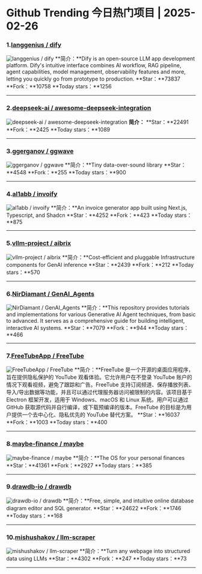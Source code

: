 # Github Trending 今日热门项目 | 2025-02-26
### 1.[langgenius / dify](https://github.com/langgenius/dify)

![langgenius / dify](https://repository-images.githubusercontent.com/626805178/9be4b2a3-59f8-4cf3-9ff3-5bf53f02d1c0)
**简介：**Dify is an open-source LLM app development platform. Dify's intuitive interface combines AI workflow, RAG pipeline, agent capabilities, model management, observability features and more, letting you quickly go from prototype to production.
**Star：**73837
**Fork：**10758
**Today stars：**1256

---

### 2.[deepseek-ai / awesome-deepseek-integration](https://github.com/deepseek-ai/awesome-deepseek-integration)

![deepseek-ai / awesome-deepseek-integration](https://opengraph.githubassets.com/ad52054ff5399e4de66d9f76ed636984d0c3cc3f51361cd0c8adc6135d4aa18d/deepseek-ai/awesome-deepseek-integration)
**简介：**
**Star：**22491
**Fork：**2425
**Today stars：**1089

---

### 3.[ggerganov / ggwave](https://github.com/ggerganov/ggwave)

![ggerganov / ggwave](https://repository-images.githubusercontent.com/316912509/6dc87c80-52a1-11eb-97ea-3dbba2a5fccb)
**简介：**Tiny data-over-sound library
**Star：**4548
**Fork：**255
**Today stars：**900

---

### 4.[al1abb / invoify](https://github.com/al1abb/invoify)

![al1abb / invoify](https://repository-images.githubusercontent.com/692813598/bb3125e0-c32b-4b65-b62a-84d30def54ac)
**简介：**An invoice generator app built using Next.js, Typescript, and Shadcn
**Star：**4252
**Fork：**423
**Today stars：**875

---

### 5.[vllm-project / aibrix](https://github.com/vllm-project/aibrix)

![vllm-project / aibrix](https://opengraph.githubassets.com/1ffc9f464ae803a3d25e977689fa18932a36cccd789dcb438c134d5be6de7caf/vllm-project/aibrix)
**简介：**Cost-efficient and pluggable Infrastructure components for GenAI inference
**Star：**2439
**Fork：**212
**Today stars：**570

---

### 6.[NirDiamant / GenAI_Agents](https://github.com/NirDiamant/GenAI_Agents)

![NirDiamant / GenAI_Agents](https://opengraph.githubassets.com/4469f5708ced7c42c2bd74edb67d25464c436ab0171bba1db9410a68ab83e8ed/NirDiamant/GenAI_Agents)
**简介：**This repository provides tutorials and implementations for various Generative AI Agent techniques, from basic to advanced. It serves as a comprehensive guide for building intelligent, interactive AI systems.
**Star：**7079
**Fork：**944
**Today stars：**466

---

### 7.[FreeTubeApp / FreeTube](https://github.com/FreeTubeApp/FreeTube)

![FreeTubeApp / FreeTube](https://opengraph.githubassets.com/0e327870b12e5d0c2b177edf55ab2a8ce7a693c0ba8e031cd384243adfe33975/FreeTubeApp/FreeTube)
**简介：**FreeTube 是一个开源的桌面应用程序，旨在提供隐私保护的 YouTube 观看体验。它允许用户在不登录 YouTube 账户的情况下观看视频，避免了跟踪和广告。FreeTube 支持订阅频道、保存播放列表、导入/导出数据等功能，并且可以通过代理服务器访问被限制的内容。该项目基于 Electron 框架开发，适用于 Windows、macOS 和 Linux 系统。用户可以通过 GitHub 获取源代码并自行编译，或下载预编译的版本。FreeTube 的目标是为用户提供一个去中心化、隐私优先的 YouTube 替代方案。
**Star：**16037
**Fork：**1003
**Today stars：**400

---

### 8.[maybe-finance / maybe](https://github.com/maybe-finance/maybe)

![maybe-finance / maybe](https://repository-images.githubusercontent.com/737898780/830b4632-dd82-4492-818f-a9c707b16663)
**简介：**The OS for your personal finances
**Star：**41361
**Fork：**2927
**Today stars：**385

---

### 9.[drawdb-io / drawdb](https://github.com/drawdb-io/drawdb)

![drawdb-io / drawdb](https://opengraph.githubassets.com/8b3dbc72c8154b898f545939d6b7aead6438f500f593d1d17f632fd8b0b15f82/drawdb-io/drawdb)
**简介：**Free, simple, and intuitive online database diagram editor and SQL generator.
**Star：**24622
**Fork：**1746
**Today stars：**168

---

### 10.[mishushakov / llm-scraper](https://github.com/mishushakov/llm-scraper)

![mishushakov / llm-scraper](https://opengraph.githubassets.com/e15ad78d8ec0c908122b5795759e5cd0452d1997935fc99ebcedf947397668b9/mishushakov/llm-scraper)
**简介：**Turn any webpage into structured data using LLMs
**Star：**4302
**Fork：**247
**Today stars：**73

---

